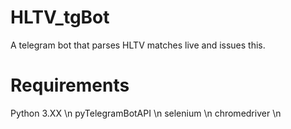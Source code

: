 # HLTV_tgBot
A telegram bot that parses HLTV matches live and issues this.
# Requirements
Python 3.XX \n
pyTelegramBotAPI \n
selenium \n
chromedriver \n
